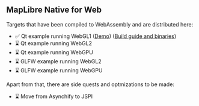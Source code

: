 ## MapLibre Native for Web


Targets that have been compiled to WebAssembly and are distributed here:
- ✅ Qt example running WebGL1 ([Demo](https://maplibre-native-wasm-dist.pages.dev/qt-opengl2/)) ([Build guide and binaries](https://github.com/birkskyum/maplibre-native-wasm-dist/tree/main/qt-opengl2))
- ⌛ Qt example running WebGL2
- ⌛ Qt example running WebGPU
- ⌛ GLFW example running WebGL2
- ⌛ GLFW example running WebGPU

Apart from that, there are side quests and optmizations to be made:
- ⌛ Move from Asynchify to JSPI
